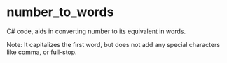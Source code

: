 # number_to_words
C# code, aids in converting number to its equivalent in words.

Note: It capitalizes the first word, but does not add any special characters like comma, or full-stop.

